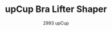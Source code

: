 ---
layout: product
title: upCup Bra Lifter Shaper
subtitle: 2993 upCup
price: '38.00'
feature_image: 
  - /shaping-lingerie/2993-front.png
  - /shaping-lingerie/2993-back.png
categories: 
  - Bust
  - Tops
---